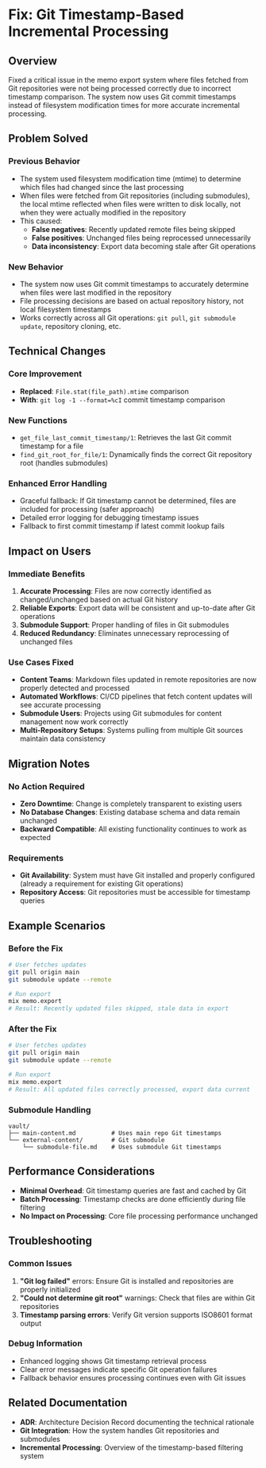# Fix: Git Timestamp-Based Incremental Processing

## Overview

Fixed a critical issue in the memo export system where files fetched from Git repositories were not being processed correctly due to incorrect timestamp comparison. The system now uses Git commit timestamps instead of filesystem modification times for more accurate incremental processing.

## Problem Solved

### Previous Behavior

- The system used filesystem modification time (mtime) to determine which files had changed since the last processing
- When files were fetched from Git repositories (including submodules), the local mtime reflected when files were written to disk locally, not when they were actually modified in the repository
- This caused:
  - **False negatives**: Recently updated remote files being skipped
  - **False positives**: Unchanged files being reprocessed unnecessarily
  - **Data inconsistency**: Export data becoming stale after Git operations

### New Behavior

- The system now uses Git commit timestamps to accurately determine when files were last modified in the repository
- File processing decisions are based on actual repository history, not local filesystem timestamps
- Works correctly across all Git operations: `git pull`, `git submodule update`, repository cloning, etc.

## Technical Changes

### Core Improvement

- **Replaced**: `File.stat(file_path).mtime` comparison
- **With**: `git log -1 --format=%cI` commit timestamp comparison

### New Functions

- `get_file_last_commit_timestamp/1`: Retrieves the last Git commit timestamp for a file
- `find_git_root_for_file/1`: Dynamically finds the correct Git repository root (handles submodules)

### Enhanced Error Handling

- Graceful fallback: If Git timestamp cannot be determined, files are included for processing (safer approach)
- Detailed error logging for debugging timestamp issues
- Fallback to first commit timestamp if latest commit lookup fails

## Impact on Users

### Immediate Benefits

1. **Accurate Processing**: Files are now correctly identified as changed/unchanged based on actual Git history
2. **Reliable Exports**: Export data will be consistent and up-to-date after Git operations
3. **Submodule Support**: Proper handling of files in Git submodules
4. **Reduced Redundancy**: Eliminates unnecessary reprocessing of unchanged files

### Use Cases Fixed

- **Content Teams**: Markdown files updated in remote repositories are now properly detected and processed
- **Automated Workflows**: CI/CD pipelines that fetch content updates will see accurate processing
- **Submodule Users**: Projects using Git submodules for content management now work correctly
- **Multi-Repository Setups**: Systems pulling from multiple Git sources maintain data consistency

## Migration Notes

### No Action Required

- **Zero Downtime**: Change is completely transparent to existing users
- **No Database Changes**: Existing database schema and data remain unchanged
- **Backward Compatible**: All existing functionality continues to work as expected

### Requirements

- **Git Availability**: System must have Git installed and properly configured (already a requirement for existing Git operations)
- **Repository Access**: Git repositories must be accessible for timestamp queries

## Example Scenarios

### Before the Fix

```bash
# User fetches updates
git pull origin main
git submodule update --remote

# Run export
mix memo.export
# Result: Recently updated files skipped, stale data in export
```

### After the Fix

```bash
# User fetches updates
git pull origin main
git submodule update --remote

# Run export
mix memo.export
# Result: All updated files correctly processed, export data current
```

### Submodule Handling

```
vault/
├── main-content.md          # Uses main repo Git timestamps
└── external-content/        # Git submodule
    └── submodule-file.md    # Uses submodule Git timestamps
```

## Performance Considerations

- **Minimal Overhead**: Git timestamp queries are fast and cached by Git
- **Batch Processing**: Timestamp checks are done efficiently during file filtering
- **No Impact on Processing**: Core file processing performance unchanged

## Troubleshooting

### Common Issues

1. **"Git log failed"** errors: Ensure Git is installed and repositories are properly initialized
2. **"Could not determine git root"** warnings: Check that files are within Git repositories
3. **Timestamp parsing errors**: Verify Git version supports ISO8601 format output

### Debug Information

- Enhanced logging shows Git timestamp retrieval process
- Clear error messages indicate specific Git operation failures
- Fallback behavior ensures processing continues even with Git issues

## Related Documentation

- **ADR**: Architecture Decision Record documenting the technical rationale
- **Git Integration**: How the system handles Git repositories and submodules
- **Incremental Processing**: Overview of the timestamp-based filtering system
